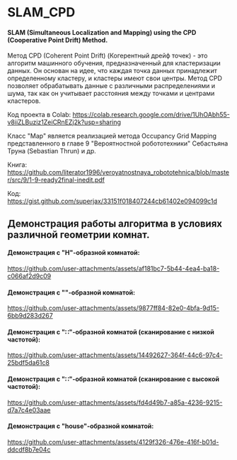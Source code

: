 # SLAM_CPD
#### SLAM (Simultaneous Localization and Mapping) using the CPD (Cooperative Point Drift) Method.

Метод CPD (Coherent Point Drift) (Когерентный дрейф точек) - это алгоритм машинного обучения, предназначенный для кластеризации данных. Он основан на идее, что каждая точка данных принадлежит определенному кластеру, и кластеры имеют свои центры. Метод CPD позволяет обрабатывать данные с различными распределениями и шума, так как он учитывает расстояния между точками и центрами кластеров.

Код проекта в Colab: https://colab.research.google.com/drive/1UhOAbh55-v8iiZLBuziz1ZeiCRnEZj2k?usp=sharing

Класс "Map" является реализацией метода Occupancy Grid Mapping представленного в главе 9 "Вероятностной робототехники" Себастьяна Труна (Sebastian Thrun) и др.

Книга: https://github.com/literator1996/veroyatnostnaya_robototehnica/blob/master/src/9/1-9-ready2final-inedit.pdf

Код: https://gist.github.com/superjax/33151f018407244cb61402e094099c1d

## Демонстрация работы алгоритма в условиях различной геометрии комнат.

#### Демонстрация с "H"-образной комнатой:

https://github.com/user-attachments/assets/af181bc7-5b44-4ea4-ba18-c066af2d9c09

#### Демонстрация с "\"-образной комнатой:

https://github.com/user-attachments/assets/9877ff84-82e0-4bfa-9d15-6bb9d283d267

#### Демонстрация с "∷"-образной комнатой (сканирование с низкой частотой):

https://github.com/user-attachments/assets/14492627-364f-44c6-97c4-25bdf5da61c8

#### Демонстрация с "∷"-образной комнатой (сканирование с высокой частотой):

https://github.com/user-attachments/assets/fd4d49b7-a85a-4236-9215-d7a7c4e03aae

#### Демонстрация с "house"-образной комнатой:

https://github.com/user-attachments/assets/4129f326-476e-416f-b01d-ddcdf8b7e04c
